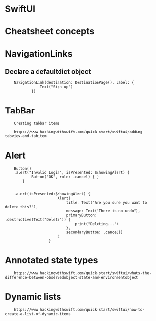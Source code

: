 # SwiftUI

# Cheatsheet concepts 

# NavigationLinks 

## Declare a defaultdict object
                
        NavigationLink(destination: DestinationPage(), label: {
                    Text("Sign up")
                })

# TabBar

        Creating tabbar items

        https://www.hackingwithswift.com/quick-start/swiftui/adding-tabview-and-tabitem

# Alert 
        Button()
        .alert("Invalid Login", isPresented: $showingAlert) {
                Button("OK", role: .cancel) { }
            }


        .alert(isPresented:$showingAlert) {
                            Alert(
                                title: Text("Are you sure you want to delete this?"),
                                message: Text("There is no undo"),
                                primaryButton: .destructive(Text("Delete")) {
                                    print("Deleting...")
                                },
                                secondaryButton: .cancel()
                            )
                        }
# Annotated state types 

        https://www.hackingwithswift.com/quick-start/swiftui/whats-the-difference-between-observedobject-state-and-environmentobject
        
# Dynamic lists
        https://www.hackingwithswift.com/quick-start/swiftui/how-to-create-a-list-of-dynamic-items
        
        

